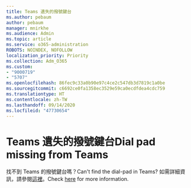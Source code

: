 ```yaml
---
title: Teams 遺失的撥號鍵台
ms.author: pebaum
author: pebaum
manager: mnirkhe
ms.audience: Admin
ms.topic: article
ms.service: o365-administration
ROBOTS: NOINDEX, NOFOLLOW
localization_priority: Priority
ms.collection: Adm_O365
ms.custom:
- "9000719"
- "5707"
ms.openlocfilehash: 86fec9c33a0b90e97c4ce2c547db3d7819c1a0be
ms.sourcegitcommit: c6692ce0fa1358ec3529e59ca0ecdfdea4cdc759
ms.translationtype: HT
ms.contentlocale: zh-TW
ms.lasthandoff: 09/14/2020
ms.locfileid: "47730654"
---
```

# <a name="dial-pad-missing-from-teams"></a><span data-ttu-id="a5224-102">Teams 遺失的撥號鍵台</span><span class="sxs-lookup"><span data-stu-id="a5224-102">Dial pad missing from Teams</span></span>

<span data-ttu-id="a5224-103">找不到 Teams 的撥號鍵台嗎？</span><span class="sxs-lookup"><span data-stu-id="a5224-103">Can't find the dial-pad in Teams?</span></span> <span data-ttu-id="a5224-104">如需詳細資訊，請參閱[這裡](https://docs.microsoft.com/alchemyinsights/teams-voice-dial-pad-missing)。</span><span class="sxs-lookup"><span data-stu-id="a5224-104">Check [here](https://docs.microsoft.com/alchemyinsights/teams-voice-dial-pad-missing) for more information.</span></span>
